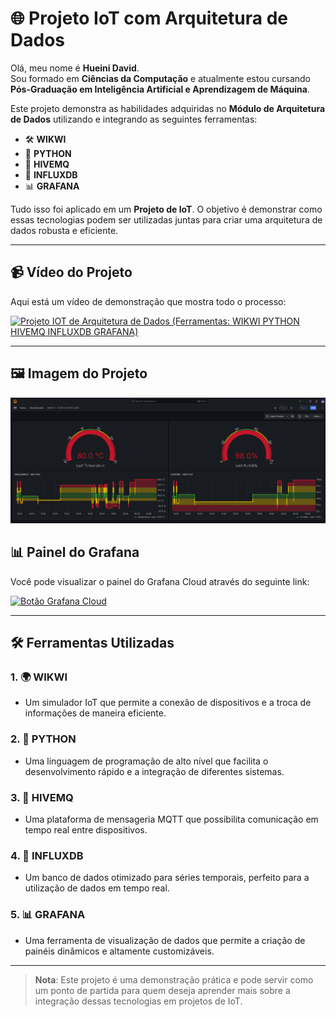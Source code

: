 # 🌐 Projeto IoT com Arquitetura de Dados

Olá, meu nome é **Hueini David**.  
Sou formado em **Ciências da Computação** e atualmente estou cursando **Pós-Graduação em Inteligência Artificial e Aprendizagem de Máquina**.

Este projeto demonstra as habilidades adquiridas no **Módulo de Arquitetura de Dados** utilizando e integrando as seguintes ferramentas:

- 🛠️ **WIKWI**
- 🐍 **PYTHON**
- 📡 **HIVEMQ**
- 💾 **INFLUXDB**
- 📊 **GRAFANA**

Tudo isso foi aplicado em um **Projeto de IoT**. O objetivo é demonstrar como essas tecnologias podem ser utilizadas juntas para criar uma arquitetura de dados robusta e eficiente.

---

## 📹 Vídeo do Projeto
Aqui está um vídeo de demonstração que mostra todo o processo:

[![Projeto IOT de Arquitetura de Dados (Ferramentas: WIKWI PYTHON HIVEMQ INFLUXDB GRAFANA)](https://img.youtube.com/vi/ddNoWz2HxkU/0.jpg)](https://www.youtube.com/watch?v=ddNoWz2HxkU)

---

## 🖼️ Imagem do Projeto

![Grafana](/DashBoarde_TemperaturaHumidade.png)

## 📊 Painel do Grafana

Você pode visualizar o painel do Grafana Cloud através do seguinte link:

[![Botão Grafana Cloud](https://img.shields.io/badge/Painel%20do%20Grafana%20Cloud-Click%20Here-brightgreen)](https://hueini.grafana.net/public-dashboards/3980cb47b889435cb00d494502afb5c0)


---

## 🛠️ Ferramentas Utilizadas

### 1. 🌍 **WIKWI**
- Um simulador IoT que permite a conexão de dispositivos e a troca de informações de maneira eficiente.

### 2. 🐍 **PYTHON**
- Uma linguagem de programação de alto nível que facilita o desenvolvimento rápido e a integração de diferentes sistemas.

### 3. 📡 **HIVEMQ**
- Uma plataforma de mensageria MQTT que possibilita comunicação em tempo real entre dispositivos.

### 4. 💾 **INFLUXDB**
- Um banco de dados otimizado para séries temporais, perfeito para a utilização de dados em tempo real.

### 5. 📊 **GRAFANA**
- Uma ferramenta de visualização de dados que permite a criação de painéis dinâmicos e altamente customizáveis.

---

> **Nota**: Este projeto é uma demonstração prática e pode servir como um ponto de partida para quem deseja aprender mais sobre a integração dessas tecnologias em projetos de IoT.
